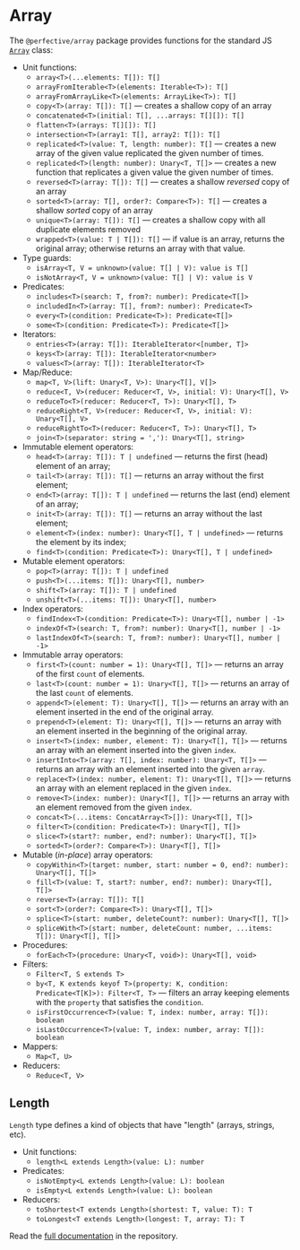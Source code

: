 # Array

The `@perfective/array` package provides functions for the standard JS
[`Array`](https://developer.mozilla.org/en-US/docs/Web/JavaScript/Reference/Global_Objects/Array) class:

* Unit functions:
    * `array<T>(...elements: T[]): T[]`
    * `arrayFromIterable<T>(elements: Iterable<T>): T[]`
    * `arrayFromArrayLike<T>(elements: ArrayLike<T>): T[]`
    * `copy<T>(array: T[]): T[]`
    — creates a shallow copy of an array
    * `concatenated<T>(initial: T[], ...arrays: T[][]): T[]`
    * `flatten<T>(arrays: T[][]): T[]`
    * `intersection<T>(array1: T[], array2: T[]): T[]`
    * `replicated<T>(value: T, length: number): T[]`
    — creates a new array of the given value replicated the given number of times.
    * `replicated<T>(length: number): Unary<T, T[]>`
    — creates a new function that replicates a given value the given number of times.
    * `reversed<T>(array: T[]): T[]`
    — creates a shallow _reversed_ copy of an array
    * `sorted<T>(array: T[], order?: Compare<T>): T[]`
    — creates a shallow _sorted_ copy of an array
    * `unique<T>(array: T[]): T[]`
    — creates a shallow copy with all duplicate elements removed
    * `wrapped<T>(value: T | T[]): T[]`
    — if value is an array, returns the original array; otherwise returns an array with that value.
* Type guards:
    * `isArray<T, V = unknown>(value: T[] | V): value is T[]`
    * `isNotArray<T, V = unknown>(value: T[] | V): value is V`
* Predicates:
    * `includes<T>(search: T, from?: number): Predicate<T[]>`
    * `includedIn<T>(array: T[], from?: number): Predicate<T>`
    * `every<T>(condition: Predicate<T>): Predicate<T[]>`
    * `some<T>(condition: Predicate<T>): Predicate<T[]>`
* Iterators:
    * `entries<T>(array: T[]): IterableIterator<[number, T]>`
    * `keys<T>(array: T[]): IterableIterator<number>`
    * `values<T>(array: T[]): IterableIterator<T>`
* Map/Reduce:
    * `map<T, V>(lift: Unary<T, V>): Unary<T[], V[]>`
    * `reduce<T, V>(reducer: Reducer<T, V>, initial: V): Unary<T[], V>`
    * `reduceTo<T>(reducer: Reducer<T, T>): Unary<T[], T>`
    * `reduceRight<T, V>(reducer: Reducer<T, V>, initial: V): Unary<T[], V>`
    * `reduceRightTo<T>(reducer: Reducer<T, T>): Unary<T[], T>`
    * `join<T>(separator: string = ','): Unary<T[], string>`
* Immutable element operators:
    * `head<T>(array: T[]): T | undefined`
    — returns the first (head) element of an array;
    * `tail<T>(array: T[]): T[]`
    — returns an array without the first element;
    * `end<T>(array: T[]): T | undefined`
    — returns the last (end) element of an array;
    * `init<T>(array: T[]): T[]`
    — returns an array without the last element;
    * `element<T>(index: number): Unary<T[], T | undefined>`
    — returns the element by its index;
    * `find<T>(condition: Predicate<T>): Unary<T[], T | undefined>`
* Mutable element operators:
    * `pop<T>(array: T[]): T | undefined`
    * `push<T>(...items: T[]): Unary<T[], number>`
    * `shift<T>(array: T[]): T | undefined`
    * `unshift<T>(...items: T[]): Unary<T[], number>`
* Index operators:
    * `findIndex<T>(condition: Predicate<T>): Unary<T[], number | -1>`
    * `indexOf<T>(search: T, from?: number): Unary<T[], number | -1>`
    * `lastIndexOf<T>(search: T, from?: number): Unary<T[], number | -1>`
* Immutable array operators:
    * `first<T>(count: number = 1): Unary<T[], T[]>`
    — returns an array of the first `count` of elements.
    * `last<T>(count: number = 1): Unary<T[], T[]>`
    — returns an array of the last `count` of elements.
    * `append<T>(element: T): Unary<T[], T[]>`
    — returns an array with an element inserted in the end of the original array.
    * `prepend<T>(element: T): Unary<T[], T[]>`
    — returns an array with an element inserted in the beginning of the original array.
    * `insert<T>(index: number, element: T): Unary<T[], T[]>`
    — returns an array with an element inserted into the given `index`.
    * `insertInto<T>(array: T[], index: number): Unary<T, T[]>`
    — returns an array with an element inserted into the given `array`.
    * `replace<T>(index: number, element: T): Unary<T[], T[]>`
    — returns an array with an element replaced in the given `index`.
    * `remove<T>(index: number): Unary<T[], T[]>`
    — returns an array with an element removed from the given `index`.
    * `concat<T>(...items: ConcatArray<T>[]): Unary<T[], T[]>`
    * `filter<T>(condition: Predicate<T>): Unary<T[], T[]>`
    * `slice<T>(start?: number, end?: number): Unary<T[], T[]>`
    * `sorted<T>(order?: Compare<T>): Unary<T[], T[]>`
* Mutable (_in-place_) array operators:
    * `copyWithin<T>(target: number, start: number = 0, end?: number): Unary<T[], T[]>`
    * `fill<T>(value: T, start?: number, end?: number): Unary<T[], T[]>`
    * `reverse<T>(array: T[]): T[]`
    * `sort<T>(order?: Compare<T>): Unary<T[], T[]>`
    * `splice<T>(start: number, deleteCount?: number): Unary<T[], T[]>`
    * `spliceWith<T>(start: number, deleteCount: number, ...items: T[]): Unary<T[], T[]>`
* Procedures:
    * `forEach<T>(procedure: Unary<T, void>): Unary<T[], void>`
* Filters:
    * `Filter<T, S extends T>`
    * `by<T, K extends keyof T>(property: K, condition: Predicate<T[K]>): Filter<T, T>`
    — filters an array keeping elements with the `property` that satisfies the `condition`.
    * `isFirstOccurrence<T>(value: T, index: number, array: T[]): boolean`
    * `isLastOccurrence<T>(value: T, index: number, array: T[]): boolean`
* Mappers:
    * `Map<T, U>`
* Reducers:
    * `Reduce<T, V>`

## Length

`Length` type defines a kind of objects that have "length" (arrays, strings, etc).

* Unit functions:
    * `length<L extends Length>(value: L): number`
* Predicates:
    * `isNotEmpty<L extends Length>(value: L): boolean`
    * `isEmpty<L extends Length>(value: L): boolean`
* Reducers:
    * `toShortest<T extends Length>(shortest: T, value: T): T`
    * `toLongest<T extends Length>(longest: T, array: T): T`


Read the [full documentation](https://github.com/perfective/js/blob/master/packages/array/README.adoc) 
in the repository.
